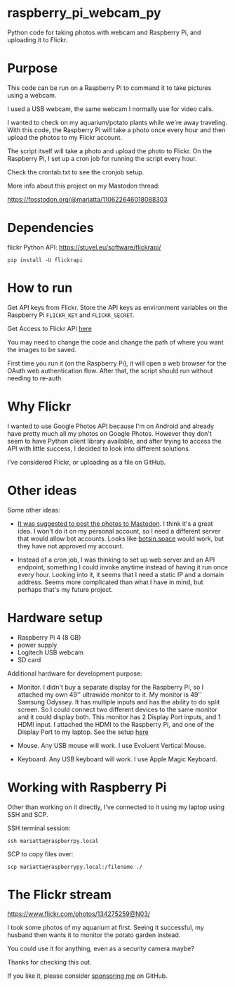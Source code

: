 # raspberry_pi_webcam_py


Python code for taking photos with webcam and Raspberry Pi, and
uploading it to Flickr.


# Purpose

This code can be run on a Raspberry Pi to command it to take pictures using 
a webcam.

I used a USB webcam, the same webcam I normally use for video calls.

I wanted to check on my aquarium/potato plants while we're away traveling.
With this code, the Raspberry Pi will take a photo once every hour and then
upload the photos to my Flickr account.

The script itself will take a photo and upload the photo to Flickr.
On the Raspberry Pi, I set up a cron job for running the script every hour.

Check the crontab.txt to see the cronjob setup.


More info about this project on my Mastodon thread:

https://fosstodon.org/@mariatta/110622646018088303


# Dependencies

flickr Python API: https://stuvel.eu/software/flickrapi/

```
pip install -U flickrapi
```


# How to run

Get API keys from Flickr. Store the API keys as environment variables
on the Raspberry Pi ``FLICKR_KEY`` and ``FLICKR_SECRET``.

Get Access to Flickr API [here](https://www.flickr.com/services/api/)

You may need to change the code and change the path of where you want the images
to be saved.

First time you run it (on the Raspberry Pi), it will open a web browser for the
OAuth web authentication flow. After that, the script should run without needing
to re-auth.


# Why Flickr

I wanted to use Google Photos API because I'm on Android and already have pretty
much all my photos on Google Photos. However they don't seem to have Python
client library available, and after trying to access the API with little success,
I decided to look into different solutions.

I've considered Flickr, or uploading as a file on GitHub.


# Other ideas

Some other ideas:

- [It was suggested to post the photos to Mastodon](https://fosstodon.org/@orsinium/110623304649763084).
  I think it's a great  idea. I won't do it on my personal account, so I need a
  different server that would allow bot accounts. Looks like [botsin.space](https://botsin.space/about) would
  work, but they have not approved my account.
  
- Instead of a cron job, I was thinking to set up web server and an API
  endpoint, something I could invoke anytime instead of having it run once every
  hour. Looking into it, it seems that I need a static IP and a domain address.
  Seems more complicated than what I have in mind, but perhaps that's my future
  project.
  
# Hardware setup

- Raspberry Pi 4 (8 GB)
- power supply
- Logitech USB webcam
- SD card

Additional hardware for development purpose:

- Monitor. I didn't buy a separate display for the Raspberry Pi, so I attached
  my own 49'' ultrawide monitor to it. My monitor is 49'' Samsung Odyssey. It has
  multiple inputs and has the ability to do split screen. So I could connect
  two different devices to the same monitor and it could display both. This monitor
  has 2 Display Port inputs, and 1 HDMI input. I attached the HDMI to the Raspberry Pi,
  and one of the Display Port to my laptop. See the setup [here](https://fosstodon.org/@mariatta/110622646018088303)
  
- Mouse. Any USB mouse will work. I use Evoluent Vertical Mouse.
  
- Keyboard. Any USB keyboard will work. I use Apple Magic Keyboard.

# Working with Raspberry Pi

Other than working on it directly, I've connected to it using my laptop
using SSH and SCP.

SSH terminal session:
```
ssh mariatta@raspberrpy.local
```

SCP to copy files over:
```
scp mariatta@raspberrypy.local:/filename ./
```

# The Flickr stream

https://www.flickr.com/photos/134275259@N03/

I took some photos of my aquarium at first.
Seeing it successful, my husband then wants it to monitor the potato
garden instead.

You could use it for anything, even as a security camera maybe?

Thanks for checking this out.

If you like it, please consider [sponsoring me](https://github.com/sponsors/Mariatta) on GitHub.
